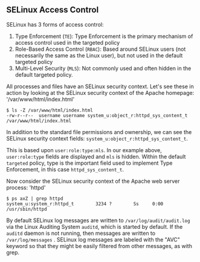 SELinux Access Control
---
SELinux has 3 forms of access control:

1. Type Enforcement (`TE`): Type Enforcement is the primary mechanism of access control used in the targeted policy
2. Role-Based Access Control (`RBAC`): Based around SELinux users (not necessarily the same as the Linux user), but not used in the default targeted policy
3. Multi-Level Security (`MLS`): Not commonly used and often hidden in the default targeted policy.

All processes and files have an SELinux security context. Let's see these in action by looking at the SELinux security context of the Apache homepage: '/var/www/html/index.html'

```
$ ls -Z /var/www/html/index.html  
-rw-r--r--  username username system_u:object_r:httpd_sys_content_t /var/www/html/index.html 
```
In addition to the standard file permissions and ownership, we can see the SELinux security context fields: `system_u:object_r:httpd_sys_content_t`.

This is based upon `user:role:type:mls`. In our example above, `user:role:type` fields are displayed and `mls` is hidden. Within the default `targeted` policy, type is the important field used to implement Type Enforcement, in this case `httpd_sys_content_t`.

Now consider the SELinux security context of the Apache web server process: 'httpd'
```
$ ps axZ | grep httpd
system_u:system_r:httpd_t        3234 ?        Ss     0:00 /usr/sbin/httpd
```

By default SELinux log messages are written to `/var/log/audit/audit.log` via the Linux Auditing System `auditd`, which is started by default. If the `auditd` daemon is not running, then messages are written to `/var/log/messages` . SELinux log messages are labeled with the "AVC" keyword so that they might be easily filtered from other messages, as with grep.
